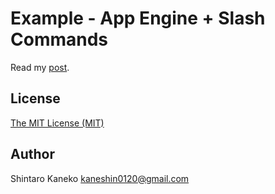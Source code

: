 # Example - App Engine + Slash Commands

Read my [post](https://developers.eure.jp/tech/gae-slashcommands-example/).

## License

[The MIT License (MIT)](http://kaneshin.mit-license.org/)


## Author

Shintaro Kaneko <kaneshin0120@gmail.com>
